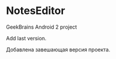 # NotesEditor
GeekBrains Android 2 project

Add last version.

Добавлена завешающая версия проекта.

